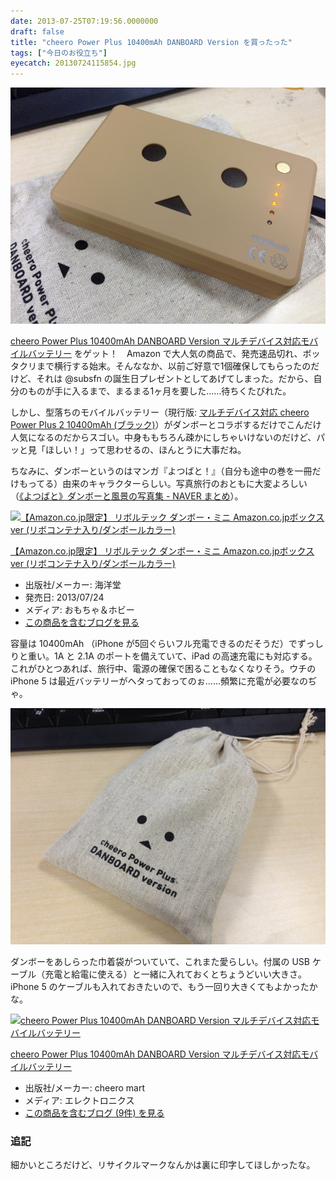 ```yaml
---
date: 2013-07-25T07:19:56.0000000
draft: false
title: "cheero Power Plus 10400mAh DANBOARD Version を買ったった"
tags: ["今日のお役立ち"]
eyecatch: 20130724115854.jpg
---
```

<p><span itemscope itemtype="http://schema.org/Photograph"><img src="20130724115854.jpg" alt="f:id:daruyanagi:20130724115854j:plain" title="f:id:daruyanagi:20130724115854j:plain" class="hatena-fotolife" itemprop="image"></span></p><p><a href="http://d.hatena.ne.jp/asin/B00CY6P968/bestylesnet-22">cheero Power Plus 10400mAh DANBOARD Version マルチデバイス対応モバイルバッテリー</a> をゲット！　Amazon で大人気の商品で、発売速品切れ、ボッタクリまで横行する始末。そんななか、以前ご好意で1個確保してもらったのだけど、それは @subsfn の誕生日プレゼントとしてあげてしまった。だから、自分のものが手に入るまで、まるまる1ヶ月を要した……待ちくたびれた。</p><p>しかし、型落ちのモバイルバッテリー（現行版: <a href="http://d.hatena.ne.jp/asin/B00ASSGJ6I/bestylesnet-22">マルチデバイス対応 cheero Power Plus 2 10400mAh (ブラック)</a>）がダンボーとコラボするだけでこんだけ人気になるのだからスゴい。中身ももちろん疎かにしちゃいけないのだけど、パッと見「ほしい！」って思わせるの、ほんとうに大事だね。</p><p>ちなみに、ダンボーというのはマンガ『よつばと！』（自分も途中の巻を一冊だけもってる）由来のキャラクターらしい。写真旅行のおともに大変よろしい（<a href="http://matome.naver.jp/odai/2126930872407661101">&#x300A;&#x3088;&#x3064;&#x3070;&#x3068;&#x300B;&#x30C0;&#x30F3;&#x30DC;&#x30FC;&#x3068;&#x98A8;&#x666F;&#x306E;&#x5199;&#x771F;&#x96C6; - NAVER &#x307E;&#x3068;&#x3081;</a>）。</p><p><div class="hatena-asin-detail"><a href="http://www.amazon.co.jp/exec/obidos/ASIN/B00CU6Z03O/bestylesnet-22/"><img src="http://ecx.images-amazon.com/images/I/41gS%2BJKIdJL._SL160_.jpg" class="hatena-asin-detail-image" alt="【Amazon.co.jp限定】 リボルテック ダンボー・ミニ Amazon.co.jpボックスver (リボコンテナ入り/ダンボールカラー)" title="【Amazon.co.jp限定】 リボルテック ダンボー・ミニ Amazon.co.jpボックスver (リボコンテナ入り/ダンボールカラー)"></a><div class="hatena-asin-detail-info"><p class="hatena-asin-detail-title"><a href="http://www.amazon.co.jp/exec/obidos/ASIN/B00CU6Z03O/bestylesnet-22/">【Amazon.co.jp限定】 リボルテック ダンボー・ミニ Amazon.co.jpボックスver (リボコンテナ入り/ダンボールカラー)</a></p><ul><li><span class="hatena-asin-detail-label">出版社/メーカー:</span> 海洋堂</li><li><span class="hatena-asin-detail-label">発売日:</span> 2013/07/24</li><li><span class="hatena-asin-detail-label">メディア:</span> おもちゃ＆ホビー</li><li><a href="http://d.hatena.ne.jp/asin/B00CU6Z03O/bestylesnet-22" target="_blank">この商品を含むブログを見る</a></li></ul></div><div class="hatena-asin-detail-foot"></div></div></p><p>容量は 10400mAh （iPhone が5回ぐらいフル充電できるのだそうだ）でずっしりと重い。1A と 2.1A のポートを備えていて、iPad の高速充電にも対応する。これがひとつあれば、旅行中、電源の確保で困ることもなくなりそう。ウチの iPhone 5 は最近バッテリーがヘタっておってのぉ……頻繁に充電が必要なのぢゃ。</p><p><span itemscope itemtype="http://schema.org/Photograph"><img src="20130724161407.jpg" alt="f:id:daruyanagi:20130724161407j:plain" title="f:id:daruyanagi:20130724161407j:plain" class="hatena-fotolife" itemprop="image"></span></p><p>ダンボーをあしらった巾着袋がついていて、これまた愛らしい。付属の USB ケーブル（充電と給電に使える）と一緒に入れておくとちょうどいい大きさ。iPhone 5 のケーブルも入れておきたいので、もう一回り大きくてもよかったかな。</p><p><div class="hatena-asin-detail"><a href="http://www.amazon.co.jp/exec/obidos/ASIN/B00CY6P968/bestylesnet-22/"><img src="http://ecx.images-amazon.com/images/I/31KsxIFmn0L._SL160_.jpg" class="hatena-asin-detail-image" alt="cheero Power Plus 10400mAh DANBOARD Version マルチデバイス対応モバイルバッテリー" title="cheero Power Plus 10400mAh DANBOARD Version マルチデバイス対応モバイルバッテリー"></a><div class="hatena-asin-detail-info"><p class="hatena-asin-detail-title"><a href="http://www.amazon.co.jp/exec/obidos/ASIN/B00CY6P968/bestylesnet-22/">cheero Power Plus 10400mAh DANBOARD Version マルチデバイス対応モバイルバッテリー</a></p><ul><li><span class="hatena-asin-detail-label">出版社/メーカー:</span> cheero mart</li><li><span class="hatena-asin-detail-label">メディア:</span> エレクトロニクス</li><li><a href="http://d.hatena.ne.jp/asin/B00CY6P968/bestylesnet-22" target="_blank">この商品を含むブログ (9件) を見る</a></li></ul></div><div class="hatena-asin-detail-foot"></div></div></p>

<div class="section">
<h3>追記</h3>
<p>細かいところだけど、リサイクルマークなんかは裏に印字してほしかったな。</p>

</div>
